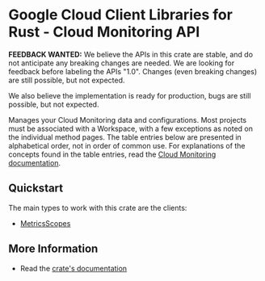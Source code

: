 # Google Cloud Client Libraries for Rust - Cloud Monitoring API

<!-- Code generated by sidekick. DO NOT EDIT. -->

**FEEDBACK WANTED:** We believe the APIs in this crate are stable, and
do not anticipate any breaking changes are needed. We are looking for
feedback before labeling the APIs "1.0". Changes (even breaking changes)
are still possible, but not expected.

We also believe the implementation is ready for production, bugs are
still possible, but not expected.

Manages your Cloud Monitoring data and configurations. Most projects must
be associated with a Workspace, with a few exceptions as noted on the
individual method pages. The table entries below are presented in
alphabetical order, not in order of common use. For explanations of the
concepts found in the table entries, read the [Cloud Monitoring
documentation](https://cloud.google.com/monitoring/docs).

## Quickstart

The main types to work with this crate are the clients:

- [MetricsScopes]

## More Information

- Read the [crate's documentation](https://docs.rs/google-cloud-monitoring-metricsscope-v1/latest/google-cloud-monitoring-metricsscope-v1)

[MetricsScopes]: https://docs.rs/google-cloud-monitoring-metricsscope-v1/latest/google_cloud_monitoring_metricsscope_v1/client/struct.MetricsScopes.html
